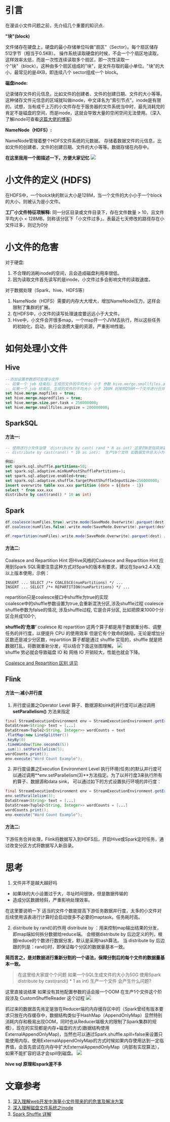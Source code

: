 

# 引言

在漫谈小文件问题之前，先介绍几个重要的知识点.

**"块"(block)**

文件储存在硬盘上，硬盘的最小存储单位叫做"扇区"（Sector）。每个扇区储存512字节（相当于0.5KB）。
操作系统读取硬盘的时候，不会一个个扇区地读取，这样效率太低，而是一次性连续读取多个扇区，即一次性读取一个"块"（block）。这种由多个扇区组成的"块"，是文件存取的最小单位。"块"的大小，最常见的是4KB，即连续八个 sector组成一个 block。

**磁盘inode:**

记录储存文件的元信息，比如文件的创建者、文件的创建日期、文件的大小等等。这种储存文件元信息的区域就叫做inode，中文译名为"索引节点"。inode是有限的。试想，当有成千上万的小文件存在于服务器的文件系统当中时，最先消耗完的肯定不是磁盘的空间，而是inode，这就会导致大量的空闲空间无法使用。（深入了解inode可查看[这篇大佬的博客](http://www.ruanyifeng.com/blog/2011/12/inode.html)）

**NameNode（HDFS）:**

NameNode管理着整个HDFS文件系统的元数据。 存储着数据文件的元信息，比如文件的创建者、文件的创建日期、文件的大小等等。数据存储在内存中。

**在这里我用一个图描述一下，方便大家记忆**
 ![](images/20220705115420.png)  

# 小文件的定义 (HDFS)
在HDFS中，一个bolck块的默认大小是128M，当一个文件的大小小于一个block的大小，则被认为是小文件。

**工厂小文件特征项解释:**
同一分区目录或文件目录下，存在文件数量 > 10，且文件平均大小 < 128MB，则称该分区下「小文件过多」。表最近七天修改的路径存在小文件过多，则记为0分

# 小文件的危害
对于硬盘:
1. 不合理的消耗inode的空间，且会造成磁盘利用率很低。
2. 因为读取文件首先读写的是inode，小文件过多会影响文件的读取速度。

对于数据处理（Spark、hive、HDFS等）
1. NameNode（HDFS）需要的内存大大增大，增加NameNode压力，这样会限制了集群的扩展。
2. 在HDFS中，小文件的读写处理速度要远远小于大文件。
3. Hive中，小文件会开很多map，一个map开一个JVM去执行，所以这些任务的初始化，启动，执行会浪费大量的资源，严重影响性能。

# 如何处理小文件

## Hive

```SQL
--添加设置参数即可处理小文件 
-- 如果一个 job 结束后，生成的文件的平均大小 小于 参数 hive.merge.smallfiles.avgsize 设定的值，则认为是小文件。则按照 hive.merge.size.per.task 设定至进行合并
-- 如果一个 job 结束后，生成的文件的平均大小 小于 200M 则按照256M一个文件进行合并
set hive.merge.mapfiles = true;
set hive.merge.mapredfiles = true;
set hive.merge.size.per.task = 256000000;
set hive.merge.smallfiles.avgsize = 200000000;
```

## SparkSQL

#### 方法一:
``` SQL
-- 使用进行小文件治理  distribute by cast( rand * N as int) 这里的N是指具体最后落地生成多少个文件数
-- distribute by cast(rand() * 10 as int);  生产10个文件 如数据文件总大小为1G则生产10个100m的文件

例如:
set spark.sql.shuffle.partitions=50;
set spark.sql.adaptive.minNumPostShufflePartitions=1;
set spark.sql.adaptive.enabled=true;
set spark.sql.adaptive.shuffle.targetPostShuffleInputSize=256000000;
insert overwrite table xxx.xxx partition (date = ${date - 1})
select * from xxx.xxx
distribute by cast(rand() * 10 as int)
```

## Spark
```Scala
df.coalesce(numFiles,true).write.mode(SaveMode.Overwrite).parquet(dest) //不触发shuffle，比如将1000个文件合并成100个
df.coalesce(numFiles,false).write.mode(SaveMode.Overwrite).parquet(dest) //触发shuffle，比如将1个文件拆分成10个文件 ==repartition

df.repartition(numFiles).write.mode(SaveMode.Overwrite).parquet(dest) //触发shuffle，比如将1个文件拆分成10个文件

```

#### 方法二:

Coalesce and Repartition Hint
将Hive风格的Coalesce and Repartition Hint 应用到Spark SQL需要注意这种方式对Spark的版本有要求，建议在Spark2.4.X及以上版本使用，示例：
```
INSERT ... SELECT /*+ COALESCE(numPartitions) */ ...
INSERT ... SELECT /*+ REPARTITION(numPartitions) */ ...
```
repartition只是coalesce接口中shuffle为true的实现  
coalesce中的shuffle参数设置为true,会重新混洗分区,涉及shuffle过程
coalesce shuffle参数为false的情况, 涉及shuffle过程, 它是合并分区, 比如把原来1000个分区合并成100个,

**shuffle的‘危害’**
coalesce 和 repartition 这两个算子都是用于数据重分布、调整任务的并行度，以便提升 CPU 的使用效率
但是它有个致命的缺陷，无论是增加分区数还是减少分区数，repartition 算子都是通过 shuffle 实现的，shuffle 就是把数据打乱，将数据重新分发，可以结合下面这张图理解。
![](images/20220705104610.png)  
shuffle 势必就会导致磁盘 IO 和 网络 IO 开销较大，性能也就会下降。

[Coalesce and Repartition 区别 详见](https://blog.csdn.net/Lzx116/article/details/124918769)

## Flink
#### 方法一:减小并行度
1. 并行度设置之Operator Level
算子、数据源和sink的并行度可以通过调用 **setParallelism()** 方法来指定
```java
final StreamExecutionEnvironment env = StreamExecutionEnvironment.getExecutionEnvironment();
DataStream<String> text = [...]
DataStream<Tuple2<String, Integer>> wordCounts = text
.flatMap(new LineSplitter())
.keyBy(0)
.timeWindow(Time.seconds(5))
.sum(1).setParallelism(5);
wordCounts.print();
env.execute("Word Count Example");
```

2. 并行度设置之Execution Environment Level
执行环境(任务)的默认并行度可以通过调用**env.setParallelism(3)**方法指定。为了以并行度3来执行所有的算子、数据源和data sink， 可以通过如下的方式设置执行环境的并行度：
```java
final StreamExecutionEnvironment env = StreamExecutionEnvironment.getExecutionEnvironment();
env.setParallelism(3);
DataStream<String> text = [...]
DataStream<Tuple2<String, Integer>> wordCounts = [...]
wordCounts.print();
env.execute("Word Count Example");
```
#### 方法二:
下游任务合并处理，Flink将数据写入到HDFS后，开启Hive或Spark定时任务，通过改变分区方式将数据写入新目录。


# 思考 
1. 文件并不是越大越好吗
* 如果块的大小设置过于大，寻址时间很快，但是数据传输的
* 造成分区数据倾斜，严重影响处理效率。

在这里要说明一下 适当的文件个数能提高下游任务数据并行度，太多的小文件对后续使用该表进行计算时会启动很多不必要的maptask，任务耗时高。


2. distribute by rand()的作用
distribute by ：用来控制map输出结果的分发，即map端如何拆分数据给reduce端。 会根据distribute by 后边定义的列，根据reduce的个数进行数据分发，默认是采用hash算法。
当 distribute by 后边跟的列是：rand()时，即保证每个分区的数据量基本一致。

**简而言之，是对数据进行重新分割的一个语法，保障分割后的每个文件的数据量基本一致。**

> 在这里给大家提个个问题 如果一个SQL生成文件的大小为50G 使用Spark distribute by cast(rand() * 1 as int) 生产一个文件 会产生什么问题?

这里直接说结果 如果没有其他配置参数的话会报一个OOM
在生产1个文件这个阶段涉及 CustomShuffleReader 这个过程
![](images/20220705164426.png)  

抓过来的数据首先肯定是放在Reducer端的内存缓存区中的（Spark曾经有版本要求只放在内存缓存中，数据结构类似于HashMap（AppendOnlyMap）显然特别消耗内存和极易出现OOM，同时也从Reducer端极大的限制了Spark集群的规模），现在的实现都是内存+磁盘的方式(数据结构使用ExternalAppendOnlyMap)，当然也可以通过Spark.shuffle.spill=false来设置只能使用内存。使用ExternalAppendOnlyMap的方式时候如果内存使用达到一定临界值，会首先尝试在内存中扩大ExternalAppendOnlyMap（内部有实现算法），如果不能扩容的话才会spill到磁盘。
![](images/20220705170336.png)  


**hive sql 原理和spark差不多**


# 文章参考

1. [深入理解web开发中海量小文件带来的的危害及解决方案](http://www.pingtaimeng.com/article/detail/id/2119447)
2. [深入理解磁盘文件系统之inode](http://t.zoukankan.com/thinksasa-p-3013445.html)
3. [Spark Shuffle 详解](https://zhuanlan.zhihu.com/p/67061627)